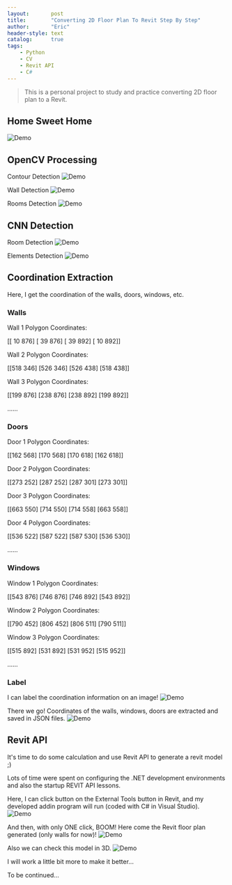 ```yaml
---
layout:       post
title:        "Converting 2D Floor Plan To Revit Step By Step"
author:       "Eric"
header-style: text
catalog:      true
tags:
    - Python
    - CV
    - Revit API
    - C#
---
```


> This is a personal project to study and practice converting 2D floor plan to a Revit.

## Home Sweet Home ##
![Demo](/img/myhome.png)

## OpenCV Processing ##
Contour Detection
![Demo](/img/cv-contour.png)

Wall Detection
![Demo](/img/cv-walls.png)

Rooms Detection
![Demo](/img/cv-rooms.png)

## CNN Detection ##
Room Detection
![Demo](/img/room_segmentation.png)

Elements Detection 
![Demo](/img/icon_segmentation.png)

## Coordination Extraction ##
Here, I get the coordination of the walls, doors, windows, etc. 

### Walls ###
Wall 1 Polygon Coordinates:

[[ 10 876]
 [ 39 876]
 [ 39 892]
 [ 10 892]]
 
Wall 2 Polygon Coordinates:

[[518 346]
 [526 346]
 [526 438]
 [518 438]]
 
Wall 3 Polygon Coordinates:

[[199 876]
 [238 876]
 [238 892]
 [199 892]]
 
……

### Doors ###
Door 1 Polygon Coordinates:

[[162 568]
 [170 568]
 [170 618]
 [162 618]]
 
Door 2 Polygon Coordinates:

[[273 252]
 [287 252]
 [287 301]
 [273 301]]
 
Door 3 Polygon Coordinates:

[[663 550]
 [714 550]
 [714 558]
 [663 558]]
 
Door 4 Polygon Coordinates:

[[536 522]
 [587 522]
 [587 530]
 [536 530]]
 
……

### Windows ###
Window 1 Polygon Coordinates:

[[543 876]
 [746 876]
 [746 892]
 [543 892]]
 
Window 2 Polygon Coordinates:

[[790 452]
 [806 452]
 [806 511]
 [790 511]]
 
Window 3 Polygon Coordinates:

[[515 892]
 [531 892]
 [531 952]
 [515 952]]
 
 ……

### Label ###
I can label the coordination information on an image!
![Demo](/img/polygon_label.png)

There we go! Coordinates of the walls, windows, doors are extracted and saved in JSON files. 
![Demo](/img/coordinates.png)


## Revit API ##
It's time to do some calculation and use Revit API to generate a revit model ;)

Lots of time were spent on configuring the .NET development environments and also the startup REVIT API lessons.

Here, I can click button on the External Tools button in Revit, and my developed addin program will run (coded with C# in Visual Studio).  
![Demo](/img/addin.png)

And then, with only ONE click, BOOM! Here come the Revit floor plan generated (only walls for now)!
![Demo](/img/revit-floorplan.png)

Also we can check this model in 3D.
![Demo](/img/revit-3d-rough.png)

I will work a little bit more to make it better...

To be continued…
